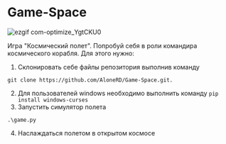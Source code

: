 # Game-Space
![ezgif com-optimize_YgtCKU0](https://user-images.githubusercontent.com/39197265/185216757-d4d7497e-08bd-413b-9482-d954d20a1c9b.gif)


Игра "Космический полет". Попробуй себя в роли командира космического корабля.
Для этого нужно:
1. Склонировать себе файлы репозитория выполнив команду 
```
git clone https://github.com/AloneRD/Game-Space.git.
```
2. Для пользователей windows необходимо выполнить команду 
```pip install windows-curses```
3. Запустить симулятор полета 

```.\game.py```

4. Наслаждаться полетом в открытом космосе
